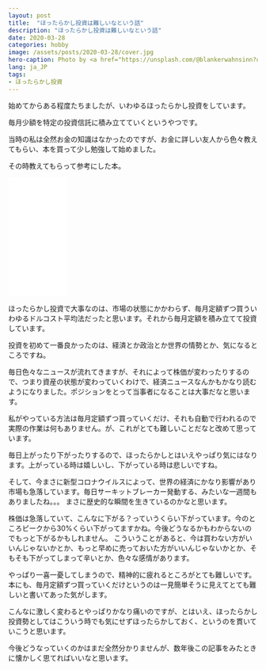 ```yaml
---
layout: post
title:  "ほったらかし投資は難しいなという話"
description: "ほったらかし投資は難しいなという話"
date: 2020-03-28
categories: hobby
image: /assets/posts/2020-03-28/cover.jpg
hero-caption: Photo by <a href="https://unsplash.com/@blankerwahnsinn?utm_source=unsplash&utm_medium=referral&utm_content=creditCopyText">Fabian Blank</a> on <a href="https://unsplash.com/@masamichiueta/likes?utm_source=unsplash&utm_medium=referral&utm_content=creditCopyText">Unsplash</a>
lang: ja_JP
tags:
- ほったらかし投資
---
```


始めてからある程度たちましたが、いわゆるほったらかし投資をしています。

毎月少額を特定の投資信託に積み立てていくというやつです。

当時の私は全然お金の知識はなかったのですが、お金に詳しい友人から色々教えてもらい、本を買って少し勉強して始めました。

その時教えてもらって参考にした本。

<iframe style="width:120px;height:240px;" marginwidth="0" marginheight="0" scrolling="no" frameborder="0" src="//rcm-fe.amazon-adsystem.com/e/cm?lt1=_blank&bc1=000000&IS2=1&bg1=FFFFFF&fc1=000000&lc1=0000FF&t=maasaamiichii-22&language=ja_JP&o=9&p=8&l=as4&m=amazon&f=ifr&ref=as_ss_li_til&asins=B00NLWAHTS&linkId=ffc6a5c7414beeef88ff59eab4760f41"></iframe>

ほったらかし投資で大事なのは、市場の状態にかかわらず、毎月定額ずつ買ういわゆるドルコスト平均法だったと思います。それから毎月定額を積み立てて投資しています。

投資を初めて一番良かったのは、経済とか政治とか世界の情勢とか、気になるところですね。

毎日色々なニュースが流れてきますが、それによって株価が変わったりするので、つまり資産の状態が変わっていくわけで、経済ニュースなんかもかなり読むようになりました。ポジションをとって当事者になることは大事だなと思います。

私がやっている方法は毎月定額ずつ買っていくだけ、それも自動で行われるので実際の作業は何もありません。が、これがとても難しいことだなと改めて思っています。

毎日上がったり下がったりするので、ほったらかしとはいえやっぱり気にはなります。上がっている時は嬉しいし、下がっている時は悲しいですね。

そして、今まさに新型コロナウイルスによって、世界の経済にかなり影響があり市場も急落しています。毎日サーキットブレーカー発動する、みたいな一週間もありましたね。。。
まさに歴史的な瞬間を生きているのかなと思います。

株価は急落していて、こんなに下がる？っていうくらい下がっています。今のところピークから30%くらい下がってますかね。今後どうなるかもわからないのでもっと下がるかもしれません。
こういうことがあると、今は買わない方がいいんじゃないかとか、もっと早めに売っておいた方がいいんじゃないかとか、そもそも下がってしまって辛いとか、色々な感情があります。

やっぱり一喜一憂してしまうので、精神的に疲れるところがとても難しいです。本にも、毎月定額ずつ買っていくだけというのは一見簡単そうに見えてとても難しいと書いてあった気がします。

こんなに激しく変わるとやっぱりかなり痛いのですが、とはいえ、ほったらかし投資勢としてはこういう時でも気にせずほったらかしておく、というのを貫いていこうと思います。

今後どうなっていくのかはまだ全然分かりませんが、数年後この記事をみたときに懐かしく思てればいいなと思います。